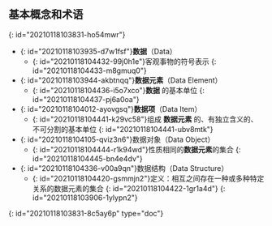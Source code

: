 ## 基本概念和术语
{: id="20210118103831-ho54mwr"}

- {: id="20210118103935-d7w1fsf"}**数据**（Data）
  - {: id="20210118104432-99j0h1e"}客观事物的符号表示
  {: id="20210118104433-m8gmuq0"}
- {: id="20210118103944-akbtnqq"}**数据元素**（Data Element）
  - {: id="20210118104436-i5o7xco"}**数据** 的基本单位
  {: id="20210118104437-pj6a0oa"}
- {: id="20210118104012-ayovgsq"}**数据项**（Data Item）
  - {: id="20210118104441-k29vc58"}组成 **数据元素** 的、有独立含义的、不可分割的基本单位
  {: id="20210118104441-ubv8mtk"}
- {: id="20210118104105-qviz3n6"}数据对象（Data Object）
  - {: id="20210118104444-r1k94wd"}性质相同的**数据元素**的集合
  {: id="20210118104445-bn4e4dv"}
- {: id="20210118104336-v00a9qn"}数据结构（Data Structure）
  - {: id="20210118104420-gsmmjn2"}定义：相互之间存在一种或多种特定关系的数据元素的集合
  {: id="20210118104422-1gr1a4d"}
{: id="20210118103906-1ylypn2"}


{: id="20210118103831-8c5ay6p" type="doc"}
